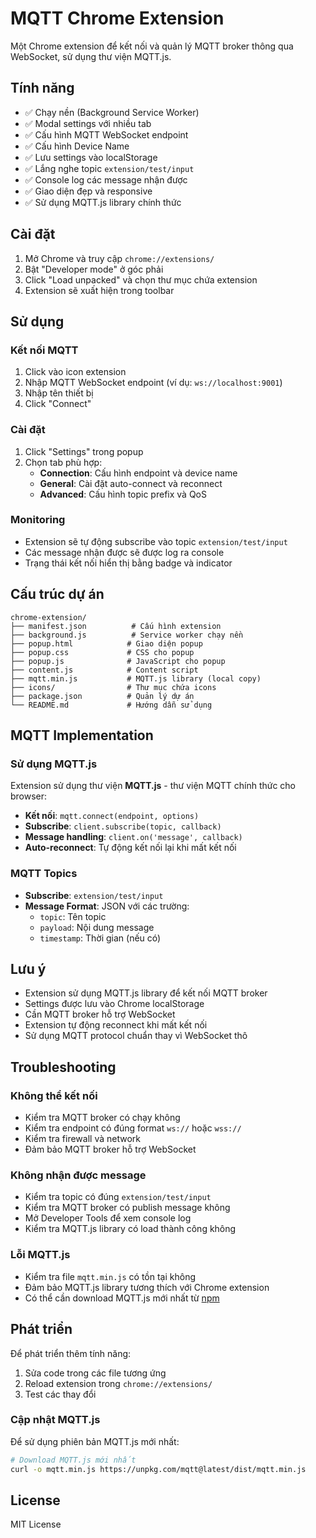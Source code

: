 # MQTT Chrome Extension

Một Chrome extension để kết nối và quản lý MQTT broker thông qua WebSocket, sử dụng thư viện MQTT.js.

## Tính năng

- ✅ Chạy nền (Background Service Worker)
- ✅ Modal settings với nhiều tab
- ✅ Cấu hình MQTT WebSocket endpoint
- ✅ Cấu hình Device Name
- ✅ Lưu settings vào localStorage
- ✅ Lắng nghe topic `extension/test/input`
- ✅ Console log các message nhận được
- ✅ Giao diện đẹp và responsive
- ✅ Sử dụng MQTT.js library chính thức

## Cài đặt

1. Mở Chrome và truy cập `chrome://extensions/`
2. Bật "Developer mode" ở góc phải
3. Click "Load unpacked" và chọn thư mục chứa extension
4. Extension sẽ xuất hiện trong toolbar

## Sử dụng

### Kết nối MQTT
1. Click vào icon extension
2. Nhập MQTT WebSocket endpoint (ví dụ: `ws://localhost:9001`)
3. Nhập tên thiết bị
4. Click "Connect"

### Cài đặt
1. Click "Settings" trong popup
2. Chọn tab phù hợp:
   - **Connection**: Cấu hình endpoint và device name
   - **General**: Cài đặt auto-connect và reconnect
   - **Advanced**: Cấu hình topic prefix và QoS

### Monitoring
- Extension sẽ tự động subscribe vào topic `extension/test/input`
- Các message nhận được sẽ được log ra console
- Trạng thái kết nối hiển thị bằng badge và indicator

## Cấu trúc dự án

```
chrome-extension/
├── manifest.json          # Cấu hình extension
├── background.js          # Service worker chạy nền
├── popup.html            # Giao diện popup
├── popup.css             # CSS cho popup
├── popup.js              # JavaScript cho popup
├── content.js            # Content script
├── mqtt.min.js           # MQTT.js library (local copy)
├── icons/                # Thư mục chứa icons
├── package.json          # Quản lý dự án
└── README.md             # Hướng dẫn sử dụng
```

## MQTT Implementation

### Sử dụng MQTT.js
Extension sử dụng thư viện **MQTT.js** - thư viện MQTT chính thức cho browser:

- **Kết nối**: `mqtt.connect(endpoint, options)`
- **Subscribe**: `client.subscribe(topic, callback)`
- **Message handling**: `client.on('message', callback)`
- **Auto-reconnect**: Tự động kết nối lại khi mất kết nối

### MQTT Topics

- **Subscribe**: `extension/test/input`
- **Message Format**: JSON với các trường:
  - `topic`: Tên topic
  - `payload`: Nội dung message
  - `timestamp`: Thời gian (nếu có)

## Lưu ý

- Extension sử dụng MQTT.js library để kết nối MQTT broker
- Settings được lưu vào Chrome localStorage
- Cần MQTT broker hỗ trợ WebSocket
- Extension tự động reconnect khi mất kết nối
- Sử dụng MQTT protocol chuẩn thay vì WebSocket thô

## Troubleshooting

### Không thể kết nối
- Kiểm tra MQTT broker có chạy không
- Kiểm tra endpoint có đúng format `ws://` hoặc `wss://`
- Kiểm tra firewall và network
- Đảm bảo MQTT broker hỗ trợ WebSocket

### Không nhận được message
- Kiểm tra topic có đúng `extension/test/input`
- Kiểm tra MQTT broker có publish message không
- Mở Developer Tools để xem console log
- Kiểm tra MQTT.js library có load thành công không

### Lỗi MQTT.js
- Kiểm tra file `mqtt.min.js` có tồn tại không
- Đảm bảo MQTT.js library tương thích với Chrome extension
- Có thể cần download MQTT.js mới nhất từ [npm](https://www.npmjs.com/package/mqtt)

## Phát triển

Để phát triển thêm tính năng:

1. Sửa code trong các file tương ứng
2. Reload extension trong `chrome://extensions/`
3. Test các thay đổi

### Cập nhật MQTT.js
Để sử dụng phiên bản MQTT.js mới nhất:

```bash
# Download MQTT.js mới nhất
curl -o mqtt.min.js https://unpkg.com/mqtt@latest/dist/mqtt.min.js
```

## License

MIT License 